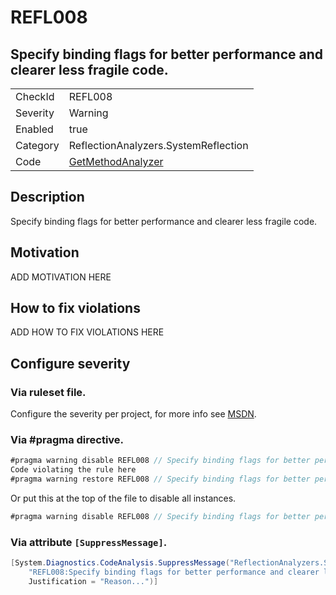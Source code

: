 # REFL008
## Specify binding flags for better performance and clearer less fragile code.

<!-- start generated table -->
<table>
  <tr>
    <td>CheckId</td>
    <td>REFL008</td>
  </tr>
  <tr>
    <td>Severity</td>
    <td>Warning</td>
  </tr>
  <tr>
    <td>Enabled</td>
    <td>true</td>
  </tr>
  <tr>
    <td>Category</td>
    <td>ReflectionAnalyzers.SystemReflection</td>
  </tr>
  <tr>
    <td>Code</td>
    <td><a href="https://github.com/DotNetAnalyzers/ReflectionAnalyzers/blob/master/ReflectionAnalyzers/NodeAnalzers/GetMethodAnalyzer.cs">GetMethodAnalyzer</a></td>
  </tr>
</table>
<!-- end generated table -->

## Description

Specify binding flags for better performance and clearer less fragile code.

## Motivation

ADD MOTIVATION HERE

## How to fix violations

ADD HOW TO FIX VIOLATIONS HERE

<!-- start generated config severity -->
## Configure severity

### Via ruleset file.

Configure the severity per project, for more info see [MSDN](https://msdn.microsoft.com/en-us/library/dd264949.aspx).

### Via #pragma directive.
```C#
#pragma warning disable REFL008 // Specify binding flags for better performance and clearer less fragile code.
Code violating the rule here
#pragma warning restore REFL008 // Specify binding flags for better performance and clearer less fragile code.
```

Or put this at the top of the file to disable all instances.
```C#
#pragma warning disable REFL008 // Specify binding flags for better performance and clearer less fragile code.
```

### Via attribute `[SuppressMessage]`.

```C#
[System.Diagnostics.CodeAnalysis.SuppressMessage("ReflectionAnalyzers.SystemReflection", 
    "REFL008:Specify binding flags for better performance and clearer less fragile code.", 
    Justification = "Reason...")]
```
<!-- end generated config severity -->